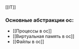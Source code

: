 [[IT]]
### Основные абстракции ос:
- [[Процессы в ос]]
- [[Виртуальная память в ос]]
- [[Файлы в ос]]
